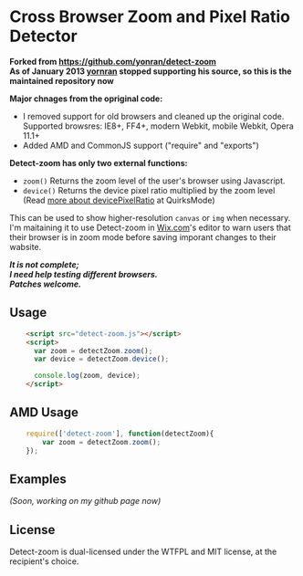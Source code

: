 Cross Browser Zoom and Pixel Ratio Detector
======
**Forked from https://github.com/yonran/detect-zoom**  
**As of January 2013 [yornran](https://github.com/yonran) stopped supporting his source, so this is the maintained repository now**

**Major chnages from the opriginal code:**
* I removed support for old browsers and cleaned up the original code.  
Supported browsres: IE8+, FF4+, modern Webkit, mobile Webkit, Opera 11.1+
* Added AMD and CommonJS support ("require" and "exports") 

**Detect-zoom has only two external functions:**  
* `zoom()`   Returns the zoom level of the user's browser using Javascript.  
* `device()`   Returns the device pixel ratio multiplied by the zoom level (Read [more about devicePixelRatio](http://www.quirksmode.org/blog/archives/2012/07/more_about_devi.html) at QuirksMode)

This can be used to show higher-resolution `canvas` or `img` when necessary.  
I'm maitaining it to use Detect-zoom in [Wix.com](http://wix.com)'s editor to warn users that their browser is in zoom mode before saving imporant changes to their wabsite.

***It is not complete;  
I need help testing different browsers.  
Patches welcome.***


Usage
------
```html
    <script src="detect-zoom.js"></script>
    <script>
      var zoom = detectZoom.zoom();
      var device = detectZoom.device();

      console.log(zoom, device);
    </script>
```

AMD Usage
------
```javascript
    require(['detect-zoom'], function(detectZoom){
        var zoom = detectZoom.zoom();
    });
```

Examples 
------
*(Soon, working on my github page now)*
<!--
 [Demo](http://tombigel.github.com/detect-zoom/test-page.html) 
 [Dimensions test](http://tombigel.github.com/detect-zoom/tools/dimensions.html)
-->

License
------
Detect-zoom is dual-licensed under the WTFPL and MIT license, at the recipient's choice.

